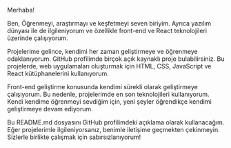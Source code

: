 Merhaba!

Ben, Öğrenmeyi, araştırmayı ve keşfetmeyi seven biriyim. Ayrıca yazılım dünyası ile de ilgileniyorum ve özellikle front-end ve React teknolojileri üzerinde çalışıyorum.

Projelerime gelince, kendimi her zaman geliştirmeye ve öğrenmeye odaklanıyorum. GitHub profilimde birçok açık kaynaklı proje bulabilirsiniz. Bu projelerde, web uygulamaları oluşturmak için HTML, CSS, JavaScript ve React kütüphanelerini kullanıyorum.

Front-end geliştirme konusunda kendimi sürekli olarak geliştirmeye çalışıyorum. Bu nedenle, projelerimde en son teknolojileri kullanıyorum. Kendi kendime öğrenmeyi sevdiğim için, yeni şeyler öğrendikçe kendimi geliştirmeye devam ediyorum.

Bu README.md dosyasını GitHub profilimdeki açıklama olarak kullanacağım. Eğer projelerimle ilgileniyorsanız, benimle iletişime geçmekten çekinmeyin. Sizlerle birlikte çalışmak için sabırsızlanıyorum!
